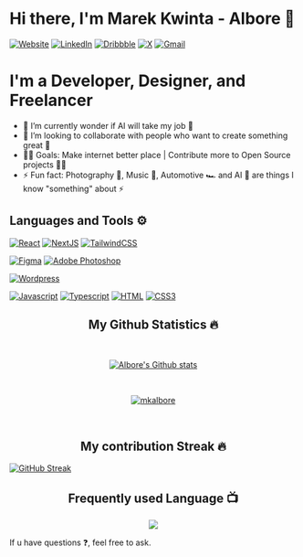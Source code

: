 # Hi there, I'm Marek Kwinta - Albore 👋

[![Website](https://img.shields.io/website?label=quint-5&style=for-the-badge&url=https%3A%2F%2Fcodestackr.com)](https://www.quint-5.com/)
[![LinkedIn](https://img.shields.io/badge/linkedin-%230077B5.svg?style=for-the-badge&logo=linkedin&logoColor=white)](https://www.linkedin.com/in/marek-kwinta-989b97231/?locale=en_US)
[![Dribbble](https://img.shields.io/badge/Dribbble-EA4C89?style=for-the-badge&logo=dribbble&logoColor=white)](https://dribbble.com/Albore)
[![X](https://img.shields.io/badge/X-%23000000.svg?style=for-the-badge&logo=X&logoColor=white)](https://twitter.com/MarekKwinta_)
[![Gmail](https://img.shields.io/badge/Gmail-D14836?style=for-the-badge&logo=gmail&logoColor=white)](mailto:quint.biuro@gmail.com)

# I'm a Developer, Designer, and Freelancer

- 📝 I’m currently wonder if AI will take my job 📝
- 👯 I’m looking to collaborate with people who want to create something great 👯
- 👨‍💻 Goals: Make internet better place | Contribute more to Open Source projects 👨‍💻
- ⚡ Fun fact: Photography 📸, Music 🎼, Automotive 🏎 and AI 🌌 are things I know "something" about ⚡

## Languages and Tools ⚙️

<p>
<a href="#"><img alt="React" src="https://img.shields.io/badge/react-%2320232a.svg?style=for-the-badge&logo=react&logoColor=%2361DAFB"></a>
<a href="#"><img alt="NextJS" src="https://img.shields.io/badge/Next-black?style=for-the-badge&logo=next.js&logoColor=white"></a>
<a href="#"><img alt="TailwindCSS" src="https://img.shields.io/badge/tailwindcss-%2338B2AC.svg?style=for-the-badge&logo=tailwind-css&logoColor=white"></a>

<a href="#"><img alt="Figma" src="https://img.shields.io/badge/figma-%23F24E1E.svg?style=for-the-badge&logo=figma&logoColor=white"></a>
<a href="#"><img alt="Adobe Photoshop" src="https://img.shields.io/badge/adobe%20photoshop-%2331A8FF.svg?style=for-the-badge&logo=adobe%20photoshop&logoColor=white"></a>

<a href="#"><img alt="Wordpress" src="https://img.shields.io/badge/WordPress-%23117AC9.svg?style=for-the-badge&logo=WordPress&logoColor=white"></a>

<a href="#"><img alt="Javascript" src="https://img.shields.io/badge/JavaScript-323330?style=for-the-badge&logo=javascript&logoColor=F7DF1E"></a>
<a href="#"><img alt="Typescript" src="https://img.shields.io/badge/TypeScript-007ACC?style=for-the-badge&logo=typescript&logoColor=white"></a>
<a href="#"><img alt="HTML" src="https://img.shields.io/badge/html5-%23E34F26.svg?style=for-the-badge&logo=html5&logoColor=white"></a>
<a href="#"><img alt="CSS3" src="https://img.shields.io/badge/css3-%231572B6.svg?style=for-the-badge&logo=css3&logoColor=white"></a>

</p>

<h2 align="center">My Github Statistics 🔥</h2>   
<br>
<p align="center">
<a href="https://github.com/mkalbore">
<img align="center" alt="Albore's Github stats"
src="https://github-readme-stats.vercel.app/api?username=mkalbore&show_icons=true&bg_color=00000000"/>
</a>
   </p>
 <br>
  <p align="center"> 
  <a href="https://github.com/ryo-ma/github-profile-trophy">
    <img src="https://github-profile-trophy.vercel.app/?username=mkalbore&theme=onedark" alt="mkalbore" /> 
  </a>
</p>
 <br>

 <h2 align="center">My contribution Streak 🔥</h2>
<a align="center" href="https://git.io/streak-stats"><img src="https://github-readme-streak-stats.herokuapp.com?user=mkalbore&theme=cobalt&hide_border=true" alt="GitHub Streak" /></a>
 
  <h2 align="center">Frequently used Language 📺</h2>
<p align="center">
  <a href="https://github.com/Iamtripathisatyam/github-readme-streak-stats">
    <img src="https://github-readme-stats-sigma-five.vercel.app/api/top-langs/?username=mkalbore&theme=dark&hide_border=true&background=22272e&stroke=0000"/>
  </a>
 </p>


If u have questions ❓, feel free to ask.

<!--
**mkalbore/mkalbore** is a ✨ _special_ ✨ repository because its `README.md` (this file) appears on your GitHub profile.

Here are some ideas to get you started:

- 🔭 I’m currently working on ...
- 🌱 I’m currently learning ...
- 👯 I’m looking to collaborate on ...
- 🤔 I’m looking for help with ...
- 💬 Ask me about ...
- 📫 How to reach me: ...
- 😄 Pronouns: ...
- ⚡ Fun fact: ...
-->
